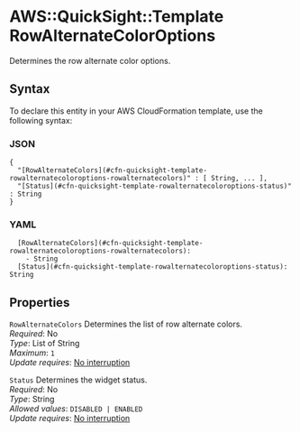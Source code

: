 # AWS::QuickSight::Template RowAlternateColorOptions<a name="aws-properties-quicksight-template-rowalternatecoloroptions"></a>

Determines the row alternate color options\.

## Syntax<a name="aws-properties-quicksight-template-rowalternatecoloroptions-syntax"></a>

To declare this entity in your AWS CloudFormation template, use the following syntax:

### JSON<a name="aws-properties-quicksight-template-rowalternatecoloroptions-syntax.json"></a>

```
{
  "[RowAlternateColors](#cfn-quicksight-template-rowalternatecoloroptions-rowalternatecolors)" : [ String, ... ],
  "[Status](#cfn-quicksight-template-rowalternatecoloroptions-status)" : String
}
```

### YAML<a name="aws-properties-quicksight-template-rowalternatecoloroptions-syntax.yaml"></a>

```
  [RowAlternateColors](#cfn-quicksight-template-rowalternatecoloroptions-rowalternatecolors):
    - String
  [Status](#cfn-quicksight-template-rowalternatecoloroptions-status): String
```

## Properties<a name="aws-properties-quicksight-template-rowalternatecoloroptions-properties"></a>

`RowAlternateColors` <a name="cfn-quicksight-template-rowalternatecoloroptions-rowalternatecolors"></a>
Determines the list of row alternate colors\.  
_Required_: No  
_Type_: List of String  
_Maximum_: `1`  
_Update requires_: [No interruption](https://docs.aws.amazon.com/AWSCloudFormation/latest/UserGuide/using-cfn-updating-stacks-update-behaviors.html#update-no-interrupt)

`Status` <a name="cfn-quicksight-template-rowalternatecoloroptions-status"></a>
Determines the widget status\.  
_Required_: No  
_Type_: String  
_Allowed values_: `DISABLED | ENABLED`  
_Update requires_: [No interruption](https://docs.aws.amazon.com/AWSCloudFormation/latest/UserGuide/using-cfn-updating-stacks-update-behaviors.html#update-no-interrupt)
